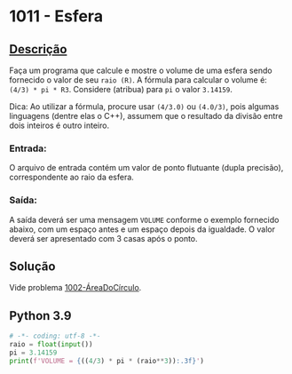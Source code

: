# 1011 - Esfera

## [Descrição](https://www.beecrowd.com.br/judge/pt/problems/view/1011)

Faça um programa que calcule e mostre o volume de uma esfera sendo fornecido o valor de seu `raio (R)`. A fórmula para calcular o volume é: `(4/3) * pi * R3`. Considere (atribua) para `pi` o valor `3.14159`.

Dica: Ao utilizar a fórmula, procure usar `(4/3.0)` ou `(4.0/3)`, pois algumas linguagens (dentre elas o C++), assumem que o resultado da divisão entre dois inteiros é outro inteiro.

### Entrada:
O arquivo de entrada contém um valor de ponto flutuante (dupla precisão), correspondente ao raio da esfera.

### Saída:
A saída deverá ser uma mensagem `VOLUME` conforme o exemplo fornecido abaixo, com um espaço antes e um espaço depois da igualdade. O valor deverá ser apresentado com 3 casas após o ponto.

## Solução

Vide problema [1002-ÁreaDoCírculo](../1002-ÁreaDoCírculo).

## Python 3.9

```Python
# -*- coding: utf-8 -*-
raio = float(input())
pi = 3.14159
print(f'VOLUME = {((4/3) * pi * (raio**3)):.3f}')
```
